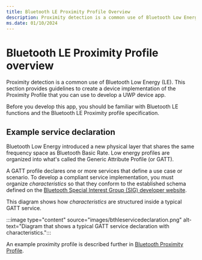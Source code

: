 ```yaml
---
title: Bluetooth LE Proximity Profile Overview
description: Proximity detection is a common use of Bluetooth Low Energy (LE).
ms.date: 01/10/2024
---
```


# Bluetooth LE Proximity Profile overview

Proximity detection is a common use of Bluetooth Low Energy (LE). This section provides guidelines to create a device implementation of the Proximity Profile that you can use to develop a UWP device app.

Before you develop this app, you should be familiar with Bluetooth LE functions and the Bluetooth LE Proximity profile specification.

## Example service declaration

Bluetooth Low Energy introduced a new physical layer that shares the same frequency space as Bluetooth Basic Rate. Low energy profiles are organized into what's called the Generic Attribute Profile (or GATT).

A GATT profile declares one or more services that define a use case or scenario. To develop a compliant service implementation, you must organize *characteristics* so that they conform to the established schema defined on the [Bluetooth Special Interest Group (SIG) developer website](https://www.bluetooth.com/develop-with-bluetooth/).

This diagram shows how *characteristics* are structured inside a typical GATT service.

:::image type="content" source="images/bthleservicedeclaration.png" alt-text="Diagram that shows a typical GATT service declaration with characteristics.":::

An example proximity profile is described further in [Bluetooth Proximity Profile](bluetooth-proximity-profile.md).
